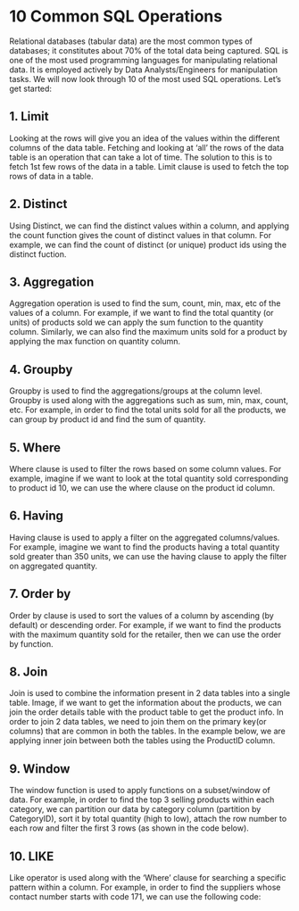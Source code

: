 # 10 Common SQL Operations 

Relational databases (tabular data) are the most common types of databases; it constitutes about 70% of the total data being captured.
SQL is one of the most used programming languages for manipulating relational data. It is employed actively by Data Analysts/Engineers for manipulation tasks.
We will now look through 10 of the most used SQL operations. Let’s get started:


## 1. Limit
Looking at the rows will give you an idea of the values within the different columns of the data table. Fetching and looking at ‘all’ the rows of the data table is an operation that can take a lot of time. The solution to this is to fetch 1st few rows of the data in a table. Limit clause is used to fetch the top rows of data in a table.

 ## 2. Distinct
Using Distinct, we can find the distinct values within a column, and applying the count function gives the count of distinct values in that column. For example, we can find the count of distinct (or unique) product ids using the distinct fuction.
 
 ## 3. Aggregation
Aggregation operation is used to find the sum, count, min, max, etc of the values of a column. For example, if we want to find the total quantity (or units) of products sold we can apply the sum function to the quantity column. Similarly, we can also find the maximum units sold for a product by applying the max function on quantity column.
 
 ## 4. Groupby
Groupby is used to find the aggregations/groups at the column level. Groupby is used along with the aggregations such as sum, min, max, count, etc. For example, in order to find the total units sold for all the products, we can group by product id and find the sum of quantity.
 
 ## 5. Where
Where clause is used to filter the rows based on some column values. For example, imagine if we want to look at the total quantity sold corresponding to product id 10, we can use the where clause on the product id column.

## 6. Having
Having clause is used to apply a filter on the aggregated columns/values. For example, imagine we want to find the products having a total quantity sold greater than 350 units, we can use the having clause to apply the filter on aggregated quantity.

## 7. Order by
Order by clause is used to sort the values of a column by ascending (by default) or descending order. For example, if we want to find the products with the maximum quantity sold for the retailer, then we can use the order by function.

## 8. Join
Join is used to combine the information present in 2 data tables into a single table. Image, if we want to get the information about the products, we can join the order details table with the product table to get the product info. In order to join 2 data tables, we need to join them on the primary key(or columns) that are common in both the tables. In the example below, we are applying inner join between both the tables using the ProductID column.

## 9. Window
The window function is used to apply functions on a subset/window of data. For example, in order to find the top 3 selling products within each category, we can partition our data by category column (partition by CategoryID), sort it by total quantity (high to low), attach the row number to each row and filter the first 3 rows (as shown in the code below).

## 10. LIKE
Like operator is used along with the ‘Where’ clause for searching a specific pattern within a column. For example, in order to find the suppliers whose contact number starts with code 171, we can use the following code:
